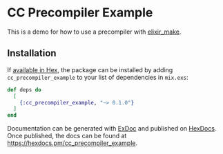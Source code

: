 # CC Precompiler Example

This is a demo for how to use a precompiler with [elixir_make](https://github.com/elixir-lang/elixir_make).

## Installation

If [available in Hex](https://hex.pm/docs/publish), the package can be installed
by adding `cc_precompiler_example` to your list of dependencies in `mix.exs`:

```elixir
def deps do
  [
    {:cc_precompiler_example, "~> 0.1.0"}
  ]
end
```

Documentation can be generated with [ExDoc](https://github.com/elixir-lang/ex_doc)
and published on [HexDocs](https://hexdocs.pm). Once published, the docs can
be found at <https://hexdocs.pm/cc_precompiler_example>.

